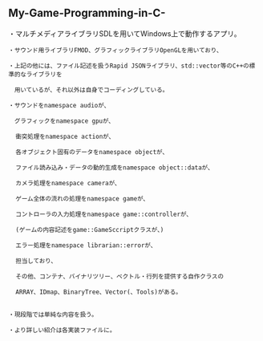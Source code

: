 ## My-Game-Programming-in-C-

・マルチメディアライブラリSDLを用いてWindows上で動作するアプリ。

	・サウンド用ライブラリFMOD、グラフィックライブラリOpenGLを用いており、

	・上記の他には、ファイル記述を扱うRapid JSONライブラリ、std::vector等のC++の標準的なライブラリを

	　用いているが、それ以外は自身でコーディングしている。

	・サウンドをnamespace audioが、

	　グラフィックをnamespace gpuが、

	  衝突処理をnamespace actionが、

	  各オブジェクト固有のデータをnamespace objectが、

	  ファイル読み込み・データの動的生成をnamespace object::dataが、

	  カメラ処理をnamespace cameraが、

	  ゲーム全体の流れの処理をnamespace gameが、

	  コントローラの入力処理をnamespace game::controllerが、

	  (ゲームの内容記述をgame::GameSccriptクラスが、)

	  エラー処理をnamespace librarian::errorが、

	  担当しており、
	  
	  その他、コンテナ、バイナリツリー、ベクトル・行列を提供する自作クラスの

	  ARRAY、IDmap、BinaryTree、Vector(、Tools)がある。


	・現段階では単純な内容を扱う。

	・より詳しい紹介は各実装ファイルに。
